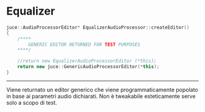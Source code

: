 # Equalizer
 
```c++
juce::AudioProcessorEditor* EqualizerAudioProcessor::createEditor()
{
    /****
        GENERIC EDITOR RETURNED FOR TEST PURPOSES
    ****/

    //return new EqualizerAudioProcessorEditor (*this);
    return new juce::GenericAudioProcessorEditor(*this);
}

```
___

Viene returnato un editor generico che viene programmaticamente popolato in base ai parametri audio dichiarati. Non è tweakabile esteticamente serve solo a scopo di test.
